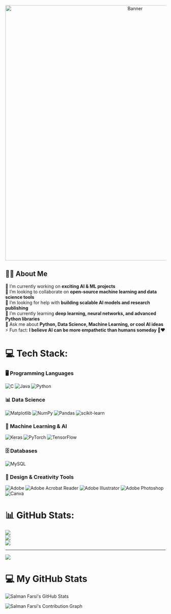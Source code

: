 <p align="center">
  <img src="" alt="Banner" width="800"/>
</p>


## 👨‍💻 About Me  

🔭 I’m currently working on **exciting AI & ML projects**  
👯 I’m looking to collaborate on **open-source machine learning and data science tools**  
🤝 I’m looking for help with **building scalable AI models and research publishing**  
🌱 I’m currently learning **deep learning, neural networks, and advanced Python libraries**  
💬 Ask me about **Python, Data Science, Machine Learning, or cool AI ideas**  
⚡ Fun fact: **I believe AI can be more empathetic than humans someday 🤖❤️** 


# 💻 Tech Stack:

### 🖥️ Programming Languages  
![C](https://img.shields.io/badge/c-%2300599C.svg?style=flat&logo=c&logoColor=white) 
![Java](https://img.shields.io/badge/java-%23ED8B00.svg?style=flat&logo=openjdk&logoColor=white) 
![Python](https://img.shields.io/badge/python-3670A0?style=flat&logo=python&logoColor=ffdd54)  

### 📊 Data Science  
![Matplotlib](https://img.shields.io/badge/Matplotlib-%23ffffff.svg?style=flat&logo=Matplotlib&logoColor=black) 
![NumPy](https://img.shields.io/badge/numpy-%23013243.svg?style=flat&logo=numpy&logoColor=white) 
![Pandas](https://img.shields.io/badge/pandas-%23150458.svg?style=flat&logo=pandas&logoColor=white) 
![scikit-learn](https://img.shields.io/badge/scikit--learn-%23F7931E.svg?style=flat&logo=scikit-learn&logoColor=white)  

### 🤖 Machine Learning & AI  
![Keras](https://img.shields.io/badge/Keras-%23D00000.svg?style=flat&logo=Keras&logoColor=white) 
![PyTorch](https://img.shields.io/badge/PyTorch-%23EE4C2C.svg?style=flat&logo=PyTorch&logoColor=white) 
![TensorFlow](https://img.shields.io/badge/TensorFlow-%23FF6F00.svg?style=flat&logo=TensorFlow&logoColor=white)  

### 🗄️ Databases  
![MySQL](https://img.shields.io/badge/mysql-4479A1.svg?style=flat&logo=mysql&logoColor=white)  

### 🎨 Design & Creativity Tools  
![Adobe](https://img.shields.io/badge/adobe-%23FF0000.svg?style=flat&logo=adobe&logoColor=white) 
![Adobe Acrobat Reader](https://img.shields.io/badge/Adobe%20Acrobat%20Reader-EC1C24.svg?style=flat&logo=Adobe%20Acrobat%20Reader&logoColor=white) 
![Adobe Illustrator](https://img.shields.io/badge/adobe%20illustrator-%23FF9A00.svg?style=flat&logo=adobe%20illustrator&logoColor=white) 
![Adobe Photoshop](https://img.shields.io/badge/adobe%20photoshop-%2331A8FF.svg?style=flat&logo=adobe%20photoshop&logoColor=white) 
![Canva](https://img.shields.io/badge/Canva-%2300C4CC.svg?style=flat&logo=Canva&logoColor=white)  

# 📊 GitHub Stats:
![](https://github-readme-stats.vercel.app/api?username=DeepSalman&theme=dark&hide_border=true&include_all_commits=false&count_private=false)<br/>
![](https://nirzak-streak-stats.vercel.app/?user=DeepSalman&theme=dark&hide_border=true)<br/>
![](https://github-readme-stats.vercel.app/api/top-langs/?username=DeepSalman&theme=dark&hide_border=true&include_all_commits=false&count_private=false&layout=compact)

---
[![](https://visitcount.itsvg.in/api?id=salmanfarsi2561&icon=1&color=0)](https://visitcount.itsvg.in)

# 💻 My GitHub Stats

![Salman Farsi's GitHub Stats](https://github-readme-stats.vercel.app/api?username=DeepSalman&show_icons=true&theme=radical)

![Salman Farsi's Contribution Graph](https://github-readme-activity-graph.cyclic.app/graph?username=DeepSalman&theme=react-dark&area=true)


<!-- Proudly created with GPRM ( https://gprm.itsvg.in ) -->
